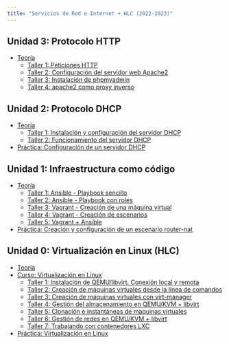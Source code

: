 ```yaml
---
title: "Servicios de Red e Internet + HLC (2022-2023)"
---
```


## Unidad 3: Protocolo HTTP

* [Teoría](https://raw.githubusercontent.com/josedom24/presentaciones/main/servicios/http.pdf)
	* [Taller 1: Peticiones HTTP](3_http/t1.html)
	* [Taller 2: Configuración del servidor web Apache2](3_http/t2.html)
	* [Taller 3: Instalación de phpmyadmin](3_http/t3.html)
	* [Taller 4: apache2 como proxy inverso](3_http/t4.html)

<!--
* [Práctica: Instalación de nginx con PHP](3_http/practica.html)
-->

## Unidad 2: Protocolo DHCP

* [Teoría](https://raw.githubusercontent.com/josedom24/presentaciones/main/servicios/dhcp.pdf)
	* [Taller 1: Instalación y configuración del servidor DHCP](2_dhcp/t1.html)
	* [Taller 2: Funcionamiento del servidor DHCP](2_dhcp/t2.html)
* [Práctica: Configuración de un servidor DHCP](2_dhcp/practica.html)

## Unidad 1: Infraestructura como código
	
* [Teoría](https://raw.githubusercontent.com/josedom24/presentaciones/main/servicios/iac.pdf)
	* [Taller 1: Ansible - Playbook sencillo](1_iac/t1.html)
	* [Taller 2: Ansible - Playbook con roles](1_iac/t2.html)
	* [Taller 3: Vagrant - Creación de una máquina virtual](1_iac/t3.html)
	* [Taller 4: Vagrant - Creación de escenarios](1_iac/t4.html)
	* [Taller 5: Vagrant + Ansible](1_iac/t5.html)
* [Práctica: Creación y configuración de un escenario router-nat](1_iac/practica.html)

## Unidad 0: Virtualización en Linux (HLC)

* [Teoría](https://raw.githubusercontent.com/josedom24/presentaciones/main/hlc/virtualizacion.pdf)
* [Curso: Virtualización en Linux](https://github.com/josedom24/curso_virtualizacion_linux)
	* [Taller 1: Instalación de QEMU/libvirt. Conexión local y remota](0_virtualizacion/t1.html)
    * [Taller 2: Creación de máquinas virtuales desde la línea de comandos](0_virtualizacion/t2.html)
    * [Taller 3: Creación de máquinas virtuales con virt-manager](0_virtualizacion/t3.html)
    * [Taller 4: Gestión del almacenamiento en QEMU/KVM + libvirt](0_virtualizacion/t4.html)
    * [Taller 5: Clonación e instantáneas de maquinas virtuales](0_virtualizacion/t5.html)
    * [Taller 6: Gestión de redes en QEMU/KVM + libvirt](0_virtualizacion/t6.html)
    * [Taller 7: Trabajando con contenedores LXC](0_virtualizacion/t7.html)
* [Práctica: Virtualización en Linux](0_virtualizacion/practica.html)




<!--


## Cloud Cumputing IaaS. OpenStack 

* [Teoría](https://raw.githubusercontent.com/josedom24/presentaciones/main/hlc/cloudcomputing.pdf)
* [Curso OpenStack](https://github.com/josedom24/curso_openstack_ies)
	* Taller 1: Configuración del cliente VPN 
	* Taller 2: Primeros pasos con OpenStack
	* Taller 3: Gestión de instancias en OpenStack
	* Taller 4: Gestión del almacenamiento en OpenStack
	* Taller 5: Gestión de redes en OpenStack
* Práctica: Escenario en OpenStack


## Protocolo DNS

* Teoría
	* [Taller 1: Consultas DNS con dig](4_dns/t1.html)
	* [Taller 2: Instalación y configuración del servidor bind9 en nuestra red local](4_dns/t2.html)
	* [Taller 3: Instalación y configuración de un servidor DNS esclavo](4_dns/t3.html)
	* [Taller 4: Delegación de subdominios con bind9](4_dns/t4.html)
* Práctica: DNS en nuestro escenario de trabajo

# Correo

# Kubernetes

# Almacenamiento

# Cluster de alta disponibilidad

-->

